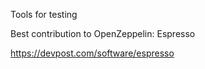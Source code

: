 Tools for testing

Best contribution to OpenZeppelin: Espresso

https://devpost.com/software/espresso

